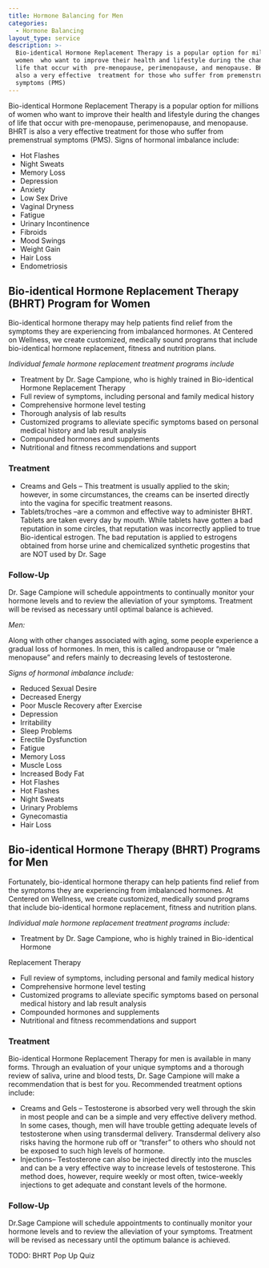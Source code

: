 ```yaml
---
title: Hormone Balancing for Men
categories:
  - Hormone Balancing
layout_type: service
description: >-
  Bio-identical Hormone Replacement Therapy is a popular option for millions of
  women  who want to improve their health and lifestyle during the changes of
  life that occur with  pre-menopause, perimenopause, and menopause. BHRT is
  also a very effective  treatment for those who suffer from premenstrual
  symptoms (PMS)
---
```

Bio-identical Hormone Replacement Therapy is a popular option for millions of women who want to improve their health and lifestyle during the changes of life that occur with pre-menopause, perimenopause, and menopause. BHRT is also a very effective treatment for those who suffer from premenstrual symptoms (PMS). Signs of hormonal imbalance include:

* Hot Flashes
* Night Sweats
* Memory Loss
* Depression
* Anxiety
* Low Sex Drive
* Vaginal Dryness
* Fatigue
* Urinary Incontinence
* Fibroids
* Mood Swings
* Weight Gain
* Hair Loss
* Endometriosis

## Bio-identical Hormone Replacement Therapy (BHRT) Program for Women

Bio-identical hormone therapy may help patients find relief from the symptoms they are
experiencing from imbalanced hormones. At Centered on Wellness, we create
customized, medically sound programs that include bio-identical hormone replacement,
fitness and nutrition plans.

_Individual female hormone replacement treatment programs include_

* Treatment by Dr. Sage Campione, who is highly trained in Bio-identical Hormone Replacement Therapy
* Full review of symptoms, including personal and family medical history
* Comprehensive hormone level testing
* Thorough analysis of lab results
* Customized programs to alleviate specific symptoms based on personal medical history and lab result analysis
* Compounded hormones and supplements
* Nutritional and fitness recommendations and support

### Treatment
* Creams and Gels – This treatment is usually applied to the skin; however, in some
circumstances, the creams can be inserted directly into the vagina for specific
treatment reasons.
* Tablets/troches –are a common and effective way to administer BHRT. Tablets are
taken every day by mouth. While tablets have gotten a bad reputation in some
circles, that reputation was incorrectly applied to true Bio-identical estrogen. The
bad reputation is applied to estrogens obtained from horse urine and chemicalized
synthetic progestins that are NOT used by Dr. Sage

### Follow-Up

Dr. Sage Campione will schedule appointments to continually monitor your hormone
levels and to review the alleviation of your symptoms. Treatment will be revised as
necessary until optimal balance is achieved.

_Men:_

Along with other changes associated with aging, some people experience a gradual
loss of hormones. In men, this is called andropause or “male menopause” and refers
mainly to decreasing levels of testosterone.

_Signs of hormonal imbalance include:_
* Reduced Sexual Desire
* Decreased Energy
* Poor Muscle Recovery after Exercise
* Depression
* Irritability
* Sleep Problems
* Erectile Dysfunction
* Fatigue
* Memory Loss
* Muscle Loss
* Increased Body Fat
* Hot Flashes
* Hot Flashes
* Night Sweats
* Urinary Problems
* Gynecomastia
* Hair Loss

## Bio-identical Hormone Therapy (BHRT) Programs for Men

Fortunately, bio-identical hormone therapy can help patients find relief from the
symptoms they are experiencing from imbalanced hormones. At Centered on Wellness,
we create customized, medically sound programs that include bio-identical hormone
replacement, fitness and nutrition plans.

_Individual male hormone replacement treatment programs include:_
* Treatment by Dr. Sage Campione, who is highly trained in Bio-identical Hormone

Replacement Therapy
* Full review of symptoms, including personal and family medical history
* Comprehensive hormone level testing
* Customized programs to alleviate specific symptoms based on personal medical history and lab result analysis
* Compounded hormones and supplements
* Nutritional and fitness recommendations and support

### Treatment

Bio-identical Hormone Replacement Therapy for men is available in many forms.
Through an evaluation of your unique symptoms and a thorough review of saliva, urine
and blood tests, Dr. Sage Campione will make a recommendation that is best for you.
Recommended treatment options include:

* Creams and Gels – Testosterone is absorbed very well through the skin in most
people and can be a simple and very effective delivery method. In some cases,
though, men will have trouble getting adequate levels of testosterone when using
transdermal delivery. Transdermal delivery also risks having the hormone rub off or
“transfer” to others who should not be exposed to such high levels of hormone.
* Injections– Testosterone can also be injected directly into the muscles and can be
a very effective way to increase levels of testosterone. This method does, however,
require weekly or most often, twice-weekly injections to get adequate and constant
levels of the hormone.

### Follow-Up

Dr.Sage Campione will schedule appointments to continually monitor your hormone
levels and to review the alleviation of your symptoms. Treatment will be revised as
necessary until the optimum balance is achieved.

TODO: BHRT Pop Up Quiz
